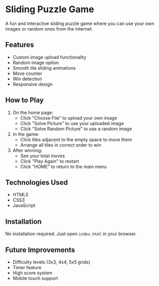 # Sliding Puzzle Game

A fun and interactive sliding puzzle game where you can use your own images or random ones from the internet.

## Features
- Custom image upload functionality
- Random image option
- Smooth tile sliding animations
- Move counter
- Win detection
- Responsive design

## How to Play
1. On the home page:
   - Click "Choose File" to upload your own image
   - Click "Solve Picture" to use your uploaded image
   - Click "Solve Random Picture" to use a random image
2. In the game:
   - Click tiles adjacent to the empty space to move them
   - Arrange all tiles in correct order to win
3. After winning:
   - See your total moves
   - Click "Play Again" to restart
   - Click "HOME" to return to the main menu

## Technologies Used
- HTML5
- CSS3
- JavaScript

## Installation
No installation required. Just open `index.html` in your browser.

## Future Improvements
- Difficulty levels (3x3, 4x4, 5x5 grids)
- Timer feature
- High score system
- Mobile touch support

